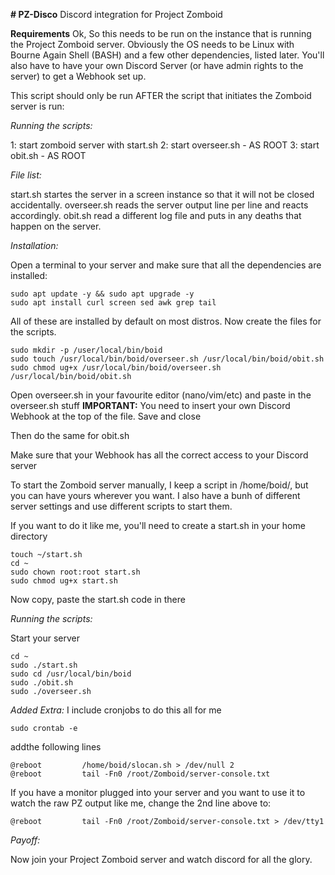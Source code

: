**# PZ-Disco**
Discord integration for Project Zomboid

**Requirements**
Ok, So this needs to be run on the instance that is running the Project Zomboid server.
Obviously the OS needs to be Linux with Bourne Again Shell (BASH) and a few other dependencies, listed later.
You'll also have to have your own Discord Server (or have admin rights to the server) to get a Webhook set up.

This script should only be run AFTER the script that initiates the Zomboid server is run:

_Running the scripts:_

1: start zomboid server with start.sh
2: start overseer.sh - AS ROOT
3: start obit.sh - AS ROOT

_File list:_

start.sh      startes the server in a screen instance so that it will not be closed accidentally.
overseer.sh   reads the server output line per line and reacts accordingly.
obit.sh      read a different log file and puts in any deaths that happen on the server.

_Installation:_

Open a terminal to your server and make sure that all the dependencies are installed:

```
sudo apt update -y && sudo apt upgrade -y
sudo apt install curl screen sed awk grep tail
```

All of these are installed by default on most distros.
Now create the files for the scripts.

```
sudo mkdir -p /user/local/bin/boid
sudo touch /usr/local/bin/boid/overseer.sh /usr/local/bin/boid/obit.sh
sudo chmod ug+x /usr/local/bin/boid/overseer.sh /usr/local/bin/boid/obit.sh
```

Open overseer.sh in your favourite editor (nano/vim/etc) and paste in the overseer.sh stuff
**IMPORTANT:** You need to insert your own Discord Webhook at the top of the file.
Save and close

Then do the same for obit.sh

Make sure that your Webhook has all the correct access to your Discord server

To start the Zomboid server manually, I keep a script in /home/boid/, but you can have yours wherever you want. I also have a bunh of different server settings and use different scripts to start them.

If you want to do it like me, you'll need to create a start.sh in your home directory

```
touch ~/start.sh
cd ~
sudo chown root:root start.sh
sudo chmod ug+x start.sh
```

Now copy, paste the start.sh code in there

_Running the scripts:_

Start your server

```
cd ~
sudo ./start.sh
sudo cd /usr/local/bin/boid
sudo ./obit.sh
sudo ./overseer.sh
```

_Added Extra:_
I include cronjobs to do this all for me

```
sudo crontab -e
```

addthe following lines

```
@reboot         /home/boid/slocan.sh > /dev/null 2
@reboot         tail -Fn0 /root/Zomboid/server-console.txt
```

If you have a monitor plugged into your server and you want to use it to watch the raw PZ output like me, change the 2nd line above to:

```
@reboot         tail -Fn0 /root/Zomboid/server-console.txt > /dev/tty1
```



_Payoff:_

Now join your Project Zomboid server and watch discord for all the glory.

